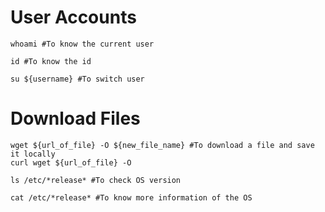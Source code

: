 # User Accounts

```
whoami #To know the current user
```
```
id #To know the id
```
```
su ${username} #To switch user
```


# Download Files

```
wget ${url_of_file} -O ${new_file_name} #To download a file and save it locally
curl wget ${url_of_file} -O
```
```
ls /etc/*release* #To check OS version
```

```
cat /etc/*release* #To know more information of the OS
```


